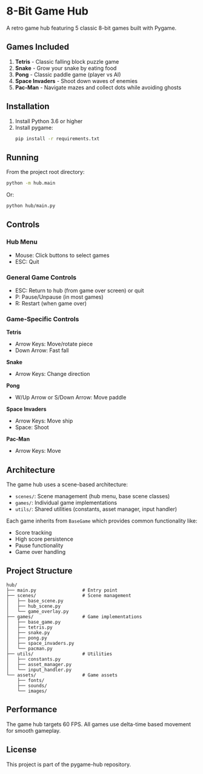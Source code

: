 # 8-Bit Game Hub

A retro game hub featuring 5 classic 8-bit games built with Pygame.

## Games Included

1. **Tetris** - Classic falling block puzzle game
2. **Snake** - Grow your snake by eating food
3. **Pong** - Classic paddle game (player vs AI)
4. **Space Invaders** - Shoot down waves of enemies
5. **Pac-Man** - Navigate mazes and collect dots while avoiding ghosts

## Installation

1. Install Python 3.6 or higher
2. Install pygame:
   ```bash
   pip install -r requirements.txt
   ```

## Running

From the project root directory:

```bash
python -m hub.main
```

Or:

```bash
python hub/main.py
```

## Controls

### Hub Menu
- Mouse: Click buttons to select games
- ESC: Quit

### General Game Controls
- ESC: Return to hub (from game over screen) or quit
- P: Pause/Unpause (in most games)
- R: Restart (when game over)

### Game-Specific Controls

**Tetris**
- Arrow Keys: Move/rotate piece
- Down Arrow: Fast fall

**Snake**
- Arrow Keys: Change direction

**Pong**
- W/Up Arrow or S/Down Arrow: Move paddle

**Space Invaders**
- Arrow Keys: Move ship
- Space: Shoot

**Pac-Man**
- Arrow Keys: Move

## Architecture

The game hub uses a scene-based architecture:

- `scenes/`: Scene management (hub menu, base scene classes)
- `games/`: Individual game implementations
- `utils/`: Shared utilities (constants, asset manager, input handler)

Each game inherits from `BaseGame` which provides common functionality like:
- Score tracking
- High score persistence
- Pause functionality
- Game over handling

## Project Structure

```
hub/
├── main.py                 # Entry point
├── scenes/                 # Scene management
│   ├── base_scene.py
│   ├── hub_scene.py
│   └── game_overlay.py
├── games/                  # Game implementations
│   ├── base_game.py
│   ├── tetris.py
│   ├── snake.py
│   ├── pong.py
│   ├── space_invaders.py
│   └── pacman.py
├── utils/                  # Utilities
│   ├── constants.py
│   ├── asset_manager.py
│   └── input_handler.py
└── assets/                 # Game assets
    ├── fonts/
    ├── sounds/
    └── images/
```

## Performance

The game hub targets 60 FPS. All games use delta-time based movement for smooth gameplay.

## License

This project is part of the pygame-hub repository.

